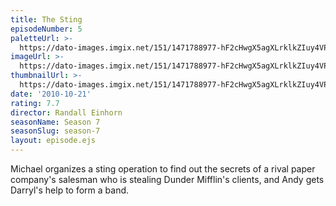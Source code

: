 ```yaml
---
title: The Sting
episodeNumber: 5
paletteUrl: >-
  https://dato-images.imgix.net/151/1471788977-hF2cHwgX5agXLrklkZIuy4VPaOP.jpg?auto=enhance&ch=DPR%2CWidth&palette=json
imageUrl: >-
  https://dato-images.imgix.net/151/1471788977-hF2cHwgX5agXLrklkZIuy4VPaOP.jpg?auto=compress%2Cformat&ch=DPR%2CWidth&w=500
thumbnailUrl: >-
  https://dato-images.imgix.net/151/1471788977-hF2cHwgX5agXLrklkZIuy4VPaOP.jpg?auto=enhance&ch=DPR%2CWidth&fit=crop&fm=jpg&h=280&w=500
date: '2010-10-21'
rating: 7.7
director: Randall Einhorn
seasonName: Season 7
seasonSlug: season-7
layout: episode.ejs
---
```


Michael organizes a sting operation to find out the secrets of a rival paper company's salesman who is stealing Dunder Mifflin's clients, and Andy gets Darryl's help to form a band.